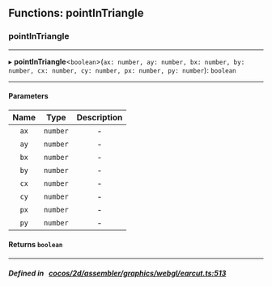 ## Functions: pointInTriangle

### pointInTriangle


___
▸ **pointInTriangle**<`boolean`\>(`ax: number, ay: number, bx: number, by: number, cx: number, cy: number, px: number, py: number`): `boolean`
___


#### Parameters

| Name | Type | Description |
| :------: | :------: | :------: |
| `ax` | `number` | - |
| `ay` | `number` | - |
| `bx` | `number` | - |
| `by` | `number` | - |
| `cx` | `number` | - |
| `cy` | `number` | - |
| `px` | `number` | - |
| `py` | `number` | - |

#### Returns `boolean` 
___


##### Defined in &nbsp;   [cocos/2d/assembler/graphics/webgl/earcut.ts:513](https://github.com/cocos-creator/engine/blob/c7bf6b8a9/cocos/2d/assembler/graphics/webgl/earcut.ts#L513)&nbsp;
